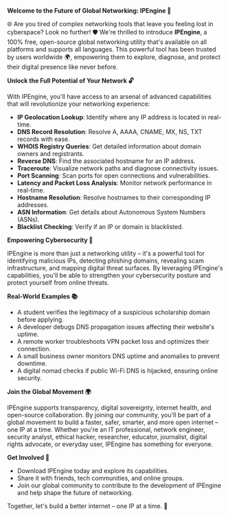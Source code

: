 **Welcome to the Future of Global Networking: IPEngine 🔀**

🌐 Are you tired of complex networking tools that leave you feeling lost in cyberspace? Look no further! 🛡️ We're thrilled to introduce **IPEngine**, a 100% free, open-source global networking utility that's available on all platforms and supports all languages. This powerful tool has been trusted by users worldwide 🌍, empowering them to explore, diagnose, and protect their digital presence like never before.

**Unlock the Full Potential of Your Network 🔓**

With IPEngine, you'll have access to an arsenal of advanced capabilities that will revolutionize your networking experience:

* **IP Geolocation Lookup**: Identify where any IP address is located in real-time.
* **DNS Record Resolution**: Resolve A, AAAA, CNAME, MX, NS, TXT records with ease.
* **WHOIS Registry Queries**: Get detailed information about domain owners and registrants.
* **Reverse DNS**: Find the associated hostname for an IP address.
* **Traceroute**: Visualize network paths and diagnose connectivity issues.
* **Port Scanning**: Scan ports for open connections and vulnerabilities.
* **Latency and Packet Loss Analysis**: Monitor network performance in real-time.
* **Hostname Resolution**: Resolve hostnames to their corresponding IP addresses.
* **ASN Information**: Get details about Autonomous System Numbers (ASNs).
* **Blacklist Checking**: Verify if an IP or domain is blacklisted.

**Empowering Cybersecurity 🚀**

IPEngine is more than just a networking utility – it's a powerful tool for identifying malicious IPs, detecting phishing domains, revealing scam infrastructure, and mapping digital threat surfaces. By leveraging IPEngine's capabilities, you'll be able to strengthen your cybersecurity posture and protect yourself from online threats.

**Real-World Examples 📚**

* A student verifies the legitimacy of a suspicious scholarship domain before applying.
* A developer debugs DNS propagation issues affecting their website's uptime.
* A remote worker troubleshoots VPN packet loss and optimizes their connection.
* A small business owner monitors DNS uptime and anomalies to prevent downtime.
* A digital nomad checks if public Wi-Fi DNS is hijacked, ensuring online security.

**Join the Global Movement 🌍**

IPEngine supports transparency, digital sovereignty, internet health, and open-source collaboration. By joining our community, you'll be part of a global movement to build a faster, safer, smarter, and more open internet – one IP at a time. Whether you're an IT professional, network engineer, security analyst, ethical hacker, researcher, educator, journalist, digital rights advocate, or everyday user, IPEngine has something for everyone.

**Get Involved 🤝**

* Download IPEngine today and explore its capabilities.
* Share it with friends, tech communities, and online groups.
* Join our global community to contribute to the development of IPEngine and help shape the future of networking.

Together, let's build a better internet – one IP at a time. 🔀